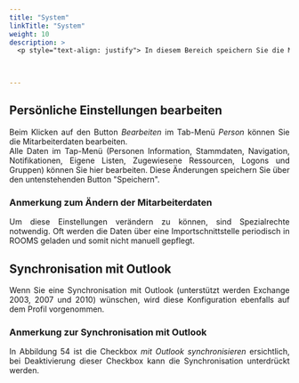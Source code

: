 ```yaml
---
title: "System"
linkTitle: "System"
weight: 10
description: >
  <p style="text-align: justify"> In diesem Bereich speichern Sie die Mitarbeiterdaten. Diese Mitarbeiterdaten können Sie über den Button <i>Bearbeiten</i> ändern. Zu den persönlichen Einstellungen gehören Personen-Informationen, die Stammdaten, die Navigation, Firmen- und Gruppen-Informationen und Logons. </p>
 


---
```

## Persönliche Einstellungen bearbeiten

<p style="text-align: justify">
Beim Klicken auf den Button <i>Bearbeiten</i> im Tab-Menü <i>Person</i> können Sie die Mitarbeiterdaten bearbeiten. </br>
Alle Daten im Tap-Menü (Personen Information, Stammdaten, Navigation, Notifikationen, Eigene Listen, Zugewiesene Ressourcen, Logons und Gruppen) können Sie hier bearbeiten. Diese Änderungen speichern Sie über den untenstehenden Button "Speichern". </p>

### Anmerkung zum Ändern der Mitarbeiterdaten 

<p style="text-align: justify">
Um diese Einstellungen verändern zu können, sind Spezialrechte notwendig. Oft werden die Daten über eine Importschnittstelle periodisch in ROOMS geladen und somit nicht manuell gepflegt. </p>


## Synchronisation mit Outlook 

<p style="text-align: justify">
 Wenn Sie eine Synchronisation mit Outlook (unterstützt werden Exchange 2003, 2007 und 2010) wünschen, wird diese Konfiguration ebenfalls auf dem Profil vorgenommen. </p>

### Anmerkung zur Synchronisation mit Outlook 

<p style="text-align: justify">
 In Abbildung 54 ist die Checkbox <i>mit Outlook synchronisieren</i> ersichtlich, bei Deaktivierung dieser Checkbox kann die Synchronisation unterdrückt werden. </p>

